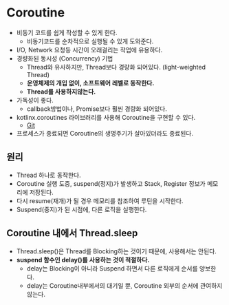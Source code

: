 # Coroutine
- 비동기 코드를 쉽게 작성할 수 있게 한다.
  - 비동기코드를 순차적으로 실행될 수 있게 도와준다.
- I/O, Network 요청등 시간이 오래걸리는 작업에 유용하다.
- 경량화된 동시성 (Concurrency) 기법
  - Thread와 유사하지만, Thread보다 경량화 되어있다. (light-weighted Thread)
  - **운영체제의 개입 없이, 소프트웨어 레벨로 동작한다.**
  - **Thread를 사용하지않는다.**
- 가독성이 좋다.
  - callback방법이나, Promise보다 훨씬 경량화 되어있다.
- kotlinx.coroutines 라이브러리를 사용해 Coroutine을 구현할 수 있다.
  - [Git](https://github.com/Kotlin/kotlinx.coroutines)
- 프로세스가 종료되면 Coroutine의 생명주기가 살아있더라도 종료된다. 

## 원리
- Thread 하나로 동작한다.
- Coroutine 실행 도중, suspend(정지)가 발생하고  Stack, Register 정보가 메모리에 저장된다.
- 다시 resume(재개)가 될 경우 메모리를 참조하여 루틴을 시작한다. 
- Suspend(중지)가 된 시점에, 다른 로직을 실행한다.

## Coroutine 내에서 Thread.sleep
- Thread.sleep()은 Thread를 Blocking하는 것이기 때문에, 사용해서는 안된다.
- **suspend 함수인 delay()를 사용하는 것이 적절하다.**
  - delay는 Blocking이 아니라 Suspend 하면서 다른 로직에게 순서를 양보한다.
  - delay는 Coroutine내부에서의 대기일 뿐, Coroutine 외부의 순서에 관여하지 않는다.
